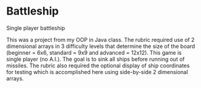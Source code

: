 # Battleship
Single player battleship

This was a project from my OOP in Java class.  The rubric required use of 2 dimensional arrays in 3 difficulty levels that
determine the size of the board (beginner = 6x6, standard = 9x9 and advanced = 12x12).  This game is single player (no A.I.).
The goal is to sink all ships before running out of missiles.  The rubric also required the optional display of ship coordinates for testing which is accomplished here using side-by-side 2 dimensional arrays.
